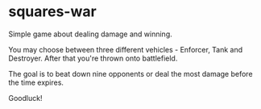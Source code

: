 # squares-war
Simple game about dealing damage and winning.

You may choose between three different vehicles - Enforcer, Tank and Destroyer. After that you're thrown onto battlefield.

The goal is to beat down nine opponents or deal the most damage before the time expires.

Goodluck!
